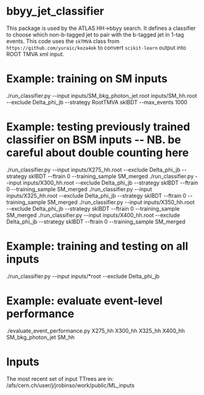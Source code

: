 # bbyy_jet_classifier
This package is used by the ATLAS HH->bbyy search.
It defines a classifier to choose which non-b-tagged jet to pair with the b-tagged jet in 1-tag events.
This code uses the ```skTMVA``` class from ```https://github.com/yuraic/koza4ok``` to convert ```scikit-learn``` output into ROOT TMVA xml input.

# Example: training on SM inputs
./run_classifier.py --input inputs/SM_bkg_photon_jet.root inputs/SM_hh.root --exclude Delta_phi_jb --strategy RootTMVA sklBDT --max_events 1000

# Example: testing previously trained classifier on BSM inputs -- NB. be careful about double counting here
./run_classifier.py --input inputs/X275_hh.root --exclude Delta_phi_jb --strategy sklBDT --ftrain 0 --training_sample SM_merged
./run_classifier.py --input inputs/X300_hh.root --exclude Delta_phi_jb --strategy sklBDT --ftrain 0 --training_sample SM_merged
./run_classifier.py --input inputs/X325_hh.root --exclude Delta_phi_jb --strategy sklBDT --ftrain 0 --training_sample SM_merged
./run_classifier.py --input inputs/X350_hh.root --exclude Delta_phi_jb --strategy sklBDT --ftrain 0 --training_sample SM_merged
./run_classifier.py --input inputs/X400_hh.root --exclude Delta_phi_jb --strategy sklBDT --ftrain 0 --training_sample SM_merged

# Example: training and testing on all inputs
./run_classifier.py --input inputs/*root --exclude Delta_phi_jb

# Example: evaluate event-level performance
./evaluate_event_performance.py X275_hh X300_hh X325_hh X400_hh SM_bkg_photon_jet SM_hh

# Inputs
The most recent set of input TTrees are in:
/afs/cern.ch/user/j/jrobinso/work/public/ML_inputs
